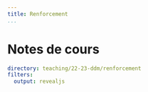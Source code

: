 ```yaml
---
title: Renforcement
...
```


# Notes de cours

~~~ {.yaml .widget name="explorer"}
directory: teaching/22-23-ddm/renforcement
filters:
  output: revealjs
~~~
